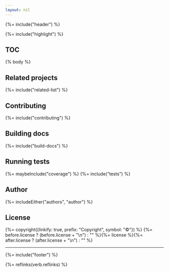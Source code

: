```yaml
---
layout: nil
---
```


{%= include("header") %}

{%= include("highlight") %}

## TOC
<!-- toc -->

{% body %}

## Related projects
{%= include("related-list") %}

## Contributing
{%= include("contributing") %}

## Building docs
{%= include("build-docs") %}

## Running tests
{%= maybeInclude("coverage") %}
{%= include("tests") %}

## Author
{%= includeEither("authors", "author") %}

## License
{%= copyright({linkify: true, prefix: "Copyright", symbol: "©"}) %}
{%= before.license ? (before.license + "\n") : "" %}{%= license %}{%= after.license ? (after.license + "\n") : "" %}

***

{%= include("footer") %}

{%= reflinks(verb.reflinks) %}
